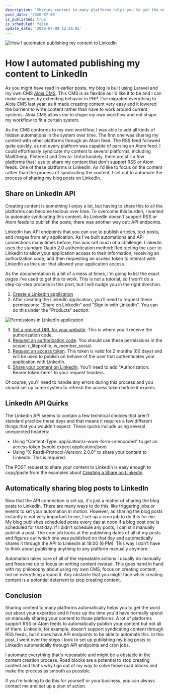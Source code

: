 ```yaml
---
description: 'Sharing content to many platforms helps you to get the word out about your expertise. Automating this frees you up to create the content. In this post, I got over how I automated publishing my content to LinkedIn.'
post_date: '2020-07-08'
is_published: true
is_scheduled: false
update_date: '2020-07-08 12:26:05'
---
```


![How I automated publishing my content to LinkedIn](/images/articles/automating-publishing-to-linkedin.jpg)
# How I automated publishing my content to LinkedIn
As you might have read in earlier posts, my blog is built using Laravel and my own CMS [Aloia CMS](https://aloiacms.com). This CMS is as flexible as I'd like it to be and I can make changes by extending behavior in PHP. I've migrated everything to Aloia CMS last year, as it made creating content very easy and it lowered the barriers to write content rather than have to work around current systems. Aloia CMS allows me to shape my own workflow and not shape my workflow to fit a certain system. 

As the CMS conforms to my own workflow, I was able to add all kinds of hidden automations in the system over time. The first one was sharing my content with other platforms through an Atom feed. The RSS feed followed quite quickly, as not every platform was capable of parsing an Atom feed. I could effortlessly syndicate my content to several platforms, including MailChimp, Pinterest and Dev.to. Unfortunately, there are still a few platforms that I use to share my content that don't support RSS or Atom feeds. One of these platforms is LinkedIn. As I'd like to focus on the content rather than the process of syndicating the content, I set out to automate the process of sharing my blog posts on LinkedIn.

## Share on LinkedIn API
Creating content is something I enjoy a lot, but having to share this to all the platforms can become tedious over time. To overcome this burden, I wanted to automate syndicating this content. As LinkedIn doesn't support RSS or Atom feeds to publish the posts, there was another way out: API endpoints.

LinkedIn has API endpoints that you can use to publish articles, text posts, and images from any application. As I've built automations and API connections many times before, this was not much of a challenge. LinkedIn uses the standard Oauth 2.0 authentication method: Redirecting the user to LinkedIn to allow your application access to their information, receiving an authorization code, and then requesting an access token to interact with LinkedIn as the user that allowed your application access. 

As the documentation is a bit of a mess at times, I'm going to list the exact pages I've used to get this to work. This is not a tutorial, so I won't do a step-by-step process in this post, but I will nudge you in the right direction.

1. [Create a LinkedIn application](https://www.linkedin.com/developers/apps/new)
2. After creating the LinkedIn application, you'll need to request these permissions: "Share on LinkedIn" and "Sign in with LinkedIn". You can do this under the "Products" section:

![Permissions in LinkedIn application](/images/articles/products-in-linkedin-application.png)

3. [Set a redirect URL for your website](https://docs.microsoft.com/en-us/linkedin/shared/authentication/authorization-code-flow?context=linkedin/consumer/context#step-1-configure-your-application). This is where you'll receive the authorization code.
4. [Request an authorization code](https://docs.microsoft.com/en-us/linkedin/shared/authentication/authorization-code-flow?context=linkedin/consumer/context#step-2-request-an-authorization-code). You should use these permissions in the scope: r_liteprofile, w_member_social.
5.  [Request an access token](https://docs.microsoft.com/en-us/linkedin/shared/authentication/authorization-code-flow?context=linkedin/consumer/context#step-3-exchange-authorization-code-for-an-access-token). This token is valid for 2 months (60 days) and will be used to publish on behave of the user that authenticates your application with LinkedIn.
6.  [Share your content on LinkedIn](https://docs.microsoft.com/en-us/linkedin/consumer/integrations/self-serve/share-on-linkedin?context=linkedin/consumer/context#creating-a-share-on-linkedin). You'll need to add "Authorization: Bearer token-here" to your request headers.

Of course, you'll need to handle any errors during this process and you should set up some system to refresh the access token before it expires.

## LinkedIn API Quirks
The LinkedIn API seems to contain a few technical choices that aren't standard practice these days and that means it requires a few different things that you wouldn't expect. These quirks include using several unexpected headers:

- Using "Content-Type: application/x-www-form-urlencoded" to get an access token (would expect application/json)
- Using "X-Restli-Protocol-Version: 2.0.0" to share your content to LinkedIn. This is required.

The POST request to share your content to LinkedIn is easy enough to copy/paste from the examples about [Creating a Share on LinkedIn](https://docs.microsoft.com/en-us/linkedin/consumer/integrations/self-serve/share-on-linkedin#creating-a-share-on-linkedin). 

## Automatically sharing blog posts to LinkedIn
Now that the API connection is set up, it's just a matter of sharing the blog posts to LinkedIn. There are many ways to do this, like triggering jobs or events to set your automation in motion. However, as sharing the blog posts instantly is not very important to me, I set up a cron job to do this for me. My blog publishes scheduled posts every day at noon if a blog post one is scheduled for that day. If I didn't schedule any posts, I can still manually publish a post. The cron job looks at the publishing dates of all of my posts and figures out which one was published on that day and automatically shares it through the API to LinkedIn at 18:00 (6 PM). This way I don't have to think about publishing anything to any platform manually anymore. 

Automation takes care of all of the repeatable actions I usually do manually and frees me up to focus on writing content instead. This goes hand in hand with my philosophy about using my own CMS, focus on creating content, not on everything around it. Any obstacle that you might face while creating content is a potential deterrent to stop creating content.

## Conclusion
Sharing content to many platforms automatically helps you to get the word out about your expertise and it frees up the time you'd have normally spend on manually sharing your content to those platforms. A lot of platforms support RSS or Atom feeds to automatically publish your content but not all of them. LinkedIn, for example, doesn't support syndicating content through RSS feeds, but it does have API endpoints to be able to automate this. In this post, I went over the steps I took to set up publishing my blog posts to LinkedIn automatically through API endpoints and cron jobs.

I automate everything that's repeatable and might be a obstacle in the content creation process. Road blocks are a potential to stop creating content and that's why I go out of my way to solve those road blocks and make the process as smooth as possible. 

If you're looking to do this for yourself or your business, you can always contact me and set up a plan of action.